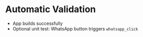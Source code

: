 # Automatic Validation

- App builds successfully
- Optional unit test: WhatsApp button triggers `whatsapp_click`
